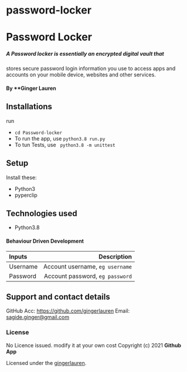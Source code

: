 # password-locker
# Password Locker

##### A Password locker is essentially an encrypted digital vault that

stores secure password login information you use to access apps
and accounts on your mobile device, websites and other services.

#### By **Ginger Lauren

## Installations

run

- `cd Password-locker`
- To run the app, use `python3.8 run.py`
- To tun Tests, use ` python3.8 -m unittest`

## Setup

Install these:

- Python3
- pyperclip

## Technologies used

- Python3.8

#### Behaviour Driven Development

| Inputs   |                     Description |
| :------- | ------------------------------: |
| Username | Account username, `eg username` |
| Password | Account password, `eg password` |

## Support and contact details

 GitHub Acc: https://github.com/gingerlauren
 Email: sagide.ginger@gmail.com

### License

No Licence issued. modify it at your own cost
Copyright (c) 2021 **Github App**

Licensed under the [gingerlauren](LICENSE).
